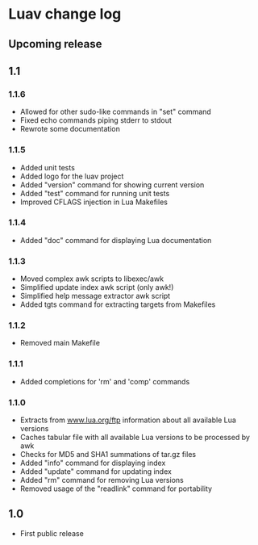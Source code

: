 # Luav change log

## Upcoming release

## 1.1

### 1.1.6

* Allowed for other sudo-like commands in "set" command
* Fixed echo commands piping stderr to stdout
* Rewrote some documentation

### 1.1.5

* Added unit tests
* Added logo for the luav project
* Added "version" command for showing current version
* Added "test" command for running unit tests
* Improved CFLAGS injection in Lua Makefiles

### 1.1.4

* Added "doc" command for displaying Lua documentation

### 1.1.3

* Moved complex awk scripts to libexec/awk
* Simplified update index awk script (only awk!)
* Simplified help message extractor awk script
* Added tgts command for extracting targets from Makefiles

### 1.1.2

* Removed main Makefile

### 1.1.1

* Added completions for 'rm' and 'comp' commands

### 1.1.0

* Extracts from www.lua.org/ftp information about all available Lua versions
* Caches tabular file with all available Lua versions to be processed by awk
* Checks for MD5 and SHA1 summations of tar.gz files
* Added "info" command for displaying index
* Added "update" command for updating index
* Added "rm" command for removing Lua versions
* Removed usage of the "readlink" command for portability

## 1.0

* First public release
